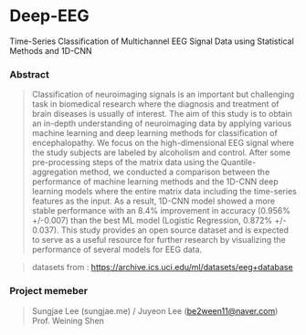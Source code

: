 # Deep-EEG
Time-Series Classification of Multichannel EEG Signal Data using Statistical Methods and 1D-CNN

### Abstract
> Classification of neuroimaging signals is an important but challenging task in biomedical research where the diagnosis and treatment of brain diseases is usually of interest. The aim of this study is to obtain an in-depth understanding of neuroimaging data by applying various machine learning and deep learning methods for classification of encephalopathy. We focus on the high-dimensional EEG signal where the study subjects are labeled by alcoholism and control. After some pre-processing steps of the matrix data using the Quantile-aggregation method, we conducted a comparison between the performance of machine learning methods and the 1D-CNN deep learning models where the entire matrix data including the time-series features as the input. As a result, 1D-CNN model showed a more stable performance with an 8.4% improvement in accuracy (0.956% +/-0.007) than the best ML model (Logistic Regression, 0.872% +/- 0.037). This study provides an open source dataset and is expected to serve as a useful resource for further research by visualizing the performance of several models for EEG data.

> datasets from : https://archive.ics.uci.edu/ml/datasets/eeg+database


### Project memeber
> Sungjae Lee (sungjae.me) / Juyeon Lee (be2ween11@naver.com)</br>
> Prof. Weining Shen
